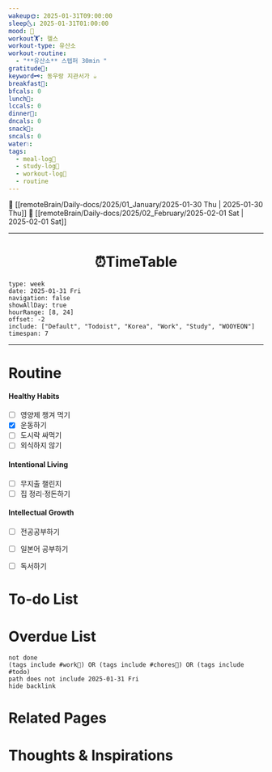```yaml
---
wakeup🌞: 2025-01-31T09:00:00
sleep🌜: 2025-01-31T01:00:00
mood: 🤗
workout🏋️: 헬스
workout-type: 유산소
workout-routine:
  - "**유산소** 스텝퍼 30min "
gratitude🙏: 
keyword🗝️: 동우랑 지관서가 ☕
breakfast🍳: 
bfcals: 0
lunch🍚: 
lccals: 0
dinner🥗: 
dncals: 0
snack🍬: 
sncals: 0
water💧: 
tags:
  - meal-log📝
  - study-log📓
  - workout-log💪
  - routine
---
```


🔺 [[remoteBrain/Daily-docs/2025/01_January/2025-01-30 Thu | 2025-01-30 Thu]]
🔻 [[remoteBrain/Daily-docs/2025/02_February/2025-02-01 Sat | 2025-02-01 Sat]]
___
<h1> <center>⏰TimeTable </center> </h1>

```gEvent
type: week
date: 2025-01-31 Fri
navigation: false
showAllDay: true
hourRange: [8, 24]
offset: -2
include: ["Default", "Todoist", "Korea", "Work", "Study", "WOOYEON"]
timespan: 7
```

--- 


# Routine 

####  Healthy Habits
- [ ] 영양제 챙겨 먹기
- [x] 운동하기
- [ ] 도시락 싸먹기 
- [ ] 외식하지 않기 

####  Intentional Living 
- [ ] 무지출 챌린지 
- [ ] 집 정리·정돈하기

#### Intellectual Growth
- [ ] 전공공부하기
- [ ] 일본어 공부하기
- [ ] 독서하기



# To-do List


# Overdue List
```tasks
not done
(tags include #work💼) OR (tags include #chores🧺) OR (tags include #todo)
path does not include 2025-01-31 Fri
hide backlink
```

# Related Pages



# Thoughts & Inspirations

